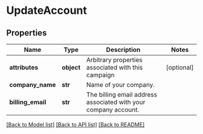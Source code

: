 # UpdateAccount

## Properties
Name | Type | Description | Notes
------------ | ------------- | ------------- | -------------
**attributes** | **object** | Arbitrary properties associated with this campaign | [optional] 
**company_name** | **str** | Name of your company. | 
**billing_email** | **str** | The billing email address associated with your company account. | 

[[Back to Model list]](../README.md#documentation-for-models) [[Back to API list]](../README.md#documentation-for-api-endpoints) [[Back to README]](../README.md)


